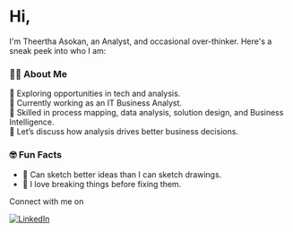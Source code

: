 
# Hi,
I'm Theertha Asokan, an Analyst, and occasional over-thinker. Here's a sneak peek into who I am:

### 👩‍💻 About Me
🔭 Exploring opportunities in tech and analysis.  
🏢 Currently working as an IT Business Analyst.  
🌱 Skilled in process mapping, data analysis, solution design, and Business Intelligence.  
💬 Let’s discuss how analysis drives better business decisions. 

### 🤓 Fun Facts
- 🎨 Can sketch better ideas than I can sketch drawings.
- 🎉 I love breaking things before fixing them.

Connect with me on 
 
 [![LinkedIn](https://img.shields.io/badge/LinkedIn-Connect-blue)](https://www.linkedin.com/in/theertha-asokan)
